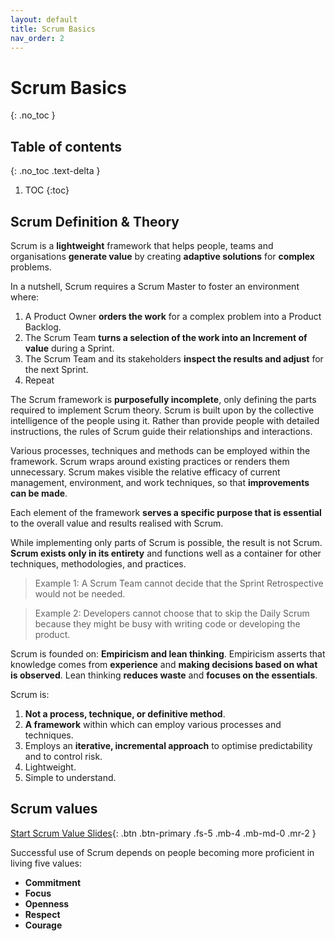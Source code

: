 ```yaml
---
layout: default
title: Scrum Basics
nav_order: 2
---
```


# Scrum Basics
{: .no_toc }

## Table of contents
{: .no_toc .text-delta }

1. TOC
{:toc}

## Scrum Definition & Theory

Scrum is a **lightweight** framework that helps people, teams and organisations **generate value** by creating **adaptive solutions** for **complex** problems.

In a nutshell, Scrum requires a Scrum Master to foster an environment where:

1. A Product Owner **orders the work** for a complex problem into a Product Backlog.
2. The Scrum Team **turns a selection of the work into an Increment of value** during a Sprint.
3. The Scrum Team and its stakeholders **inspect the results and adjust** for the next Sprint.
4. Repeat

The Scrum framework is **purposefully incomplete**, only defining the parts required to implement Scrum theory. Scrum is built upon by the collective intelligence of the people using it. Rather than provide people with detailed instructions, the rules of Scrum guide their relationships and interactions.

Various processes, techniques and methods can be employed within the framework. Scrum wraps around existing practices or renders them unnecessary. Scrum makes visible the relative efficacy of current management, environment, and work techniques, so that **improvements can be made**.

Each element of the framework **serves a specific purpose that is essential** to the overall value and results realised with Scrum.

While implementing only parts of Scrum is possible, the result is not Scrum. **Scrum exists only in its entirety** and functions well as a container for other techniques, methodologies, and practices.

> Example 1: A Scrum Team cannot decide that the Sprint Retrospective would not be needed.

> Example 2: Developers cannot choose that to skip the Daily Scrum because they might be busy with writing code or developing the product.

Scrum is founded on:
**Empiricism and lean thinking**. Empiricism asserts that knowledge comes from **experience** and **making decisions based on what is observed**. Lean thinking **reduces waste** and **focuses on the essentials**.

Scrum is:

1. **Not a process, technique, or definitive method**.
2. **A framework** within which can employ various processes and techniques.
3. Employs an **iterative, incremental approach** to optimise predictability and to control risk.
4. Lightweight.
5. Simple to understand.

## Scrum values

[Start Scrum Value Slides](https://iamjackreed.github.io/deck/examples/valuess){: .btn .btn-primary .fs-5 .mb-4 .mb-md-0 .mr-2 }

Successful use of Scrum depends on people becoming more proficient in living five values:

- **Commitment**
- **Focus**
- **Openness**
- **Respect**
- **Courage**
